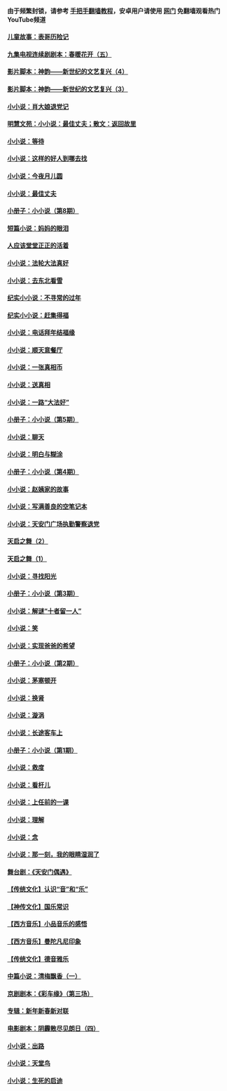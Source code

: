 #### 由于频繁封锁，请参考 [手把手翻墙教程](https://github.com/gfw-breaker/guides/wiki/)，安卓用户请使用 [网门](https://github.com/gfw-breaker/nogfw/blob/master/dl.md?t=06221601) 免翻墙观看热门YouTube频道 

#### [儿童故事：表哥历险记](../pages/328/383535.md?t=06221601) 

#### [九集电视连续剧剧本：春暖花开（五）](../pages/328/275919.md?t=06221601) 

#### [影片脚本：神韵——新世纪的文艺复兴（4）](../pages/328/266089.md?t=06221601) 

#### [影片脚本：神韵——新世纪的文艺复兴（3）](../pages/328/266087.md?t=06221601) 

#### [小小说：肖大娘退党记](../pages/328/239807.md?t=06221601) 

#### [明慧文苑：小小说：最佳丈夫；散文：返回故里](../pages/328/3439.md?t=06221601) 

#### [小小说：等待](../pages/328/223927.md?t=06221601) 

#### [小小说：这样的好人到哪去找](../pages/328/209396.md?t=06221601) 

#### [小小说：今夜月儿圆](../pages/328/193588.md?t=06221601) 

#### [小小说：最佳丈夫](../pages/328/190938.md?t=06221601) 

#### [小册子：小小说（第8期）](../pages/328/188202.md?t=06221601) 

#### [短篇小说：妈妈的眼泪](../pages/328/187712.md?t=06221601) 

#### [人应该堂堂正正的活着](../pages/328/182430.md?t=06221601) 

#### [小小说：法轮大法真好](../pages/328/174669.md?t=06221601) 

#### [小小说：去东北看雪](../pages/328/173882.md?t=06221601) 

#### [纪实小小说：不寻常的过年](../pages/328/173187.md?t=06221601) 

#### [纪实小小说：赶集得福](../pages/328/172652.md?t=06221601) 

#### [小小说：电话拜年结福缘](../pages/328/172533.md?t=06221601) 

#### [小小说：顺天意餐厅](../pages/328/170182.md?t=06221601) 

#### [小小说：一张真相币](../pages/328/169410.md?t=06221601) 

#### [小小说：送真相](../pages/328/166713.md?t=06221601) 

#### [小小说：一路“大法好”](../pages/328/162016.md?t=06221601) 

#### [小册子：小小说（第5期）](../pages/328/161131.md?t=06221601) 

#### [小小说：聊天](../pages/328/159640.md?t=06221601) 

#### [小小说：明白与糊涂](../pages/328/158101.md?t=06221601) 

#### [小册子：小小说（第4期）](../pages/328/158006.md?t=06221601) 

#### [小小说：赵姨家的故事](../pages/328/157843.md?t=06221601) 

#### [小小说：写满善良的空笔记本](../pages/328/157382.md?t=06221601) 

#### [小小说：天安门广场执勤警察退党](../pages/328/156982.md?t=06221601) 

#### [天启之舞（2）](../pages/328/153440.md?t=06221601) 

#### [天启之舞（1）](../pages/328/153439.md?t=06221601) 

#### [小小说：寻找阳光](../pages/328/153065.md?t=06221601) 

#### [小册子：小小说（第3期）](../pages/328/151715.md?t=06221601) 

#### [小小说：解谜“十者留一人”](../pages/328/148967.md?t=06221601) 

#### [小小说：笑](../pages/328/148905.md?t=06221601) 

#### [小小说：实现爸爸的希望](../pages/328/148096.md?t=06221601) 

#### [小册子：小小说（第2期）](../pages/328/147214.md?t=06221601) 

#### [小小说：茅塞顿开](../pages/328/147030.md?t=06221601) 

#### [小小说：换肾](../pages/328/146770.md?t=06221601) 

#### [小小说：漩涡](../pages/328/146683.md?t=06221601) 

#### [小小说：长途客车上](../pages/328/145076.md?t=06221601) 

#### [小册子：小小说（第1期）](../pages/328/143963.md?t=06221601) 

#### [小小说：救度](../pages/328/143927.md?t=06221601) 

#### [小小说：看杆儿](../pages/328/142137.md?t=06221601) 

#### [小小说：上任前的一课](../pages/328/140808.md?t=06221601) 

#### [小小说：理解](../pages/328/140476.md?t=06221601) 

#### [小小说：念](../pages/328/139513.md?t=06221601) 

#### [小小说：那一刻，我的眼睛湿润了](../pages/328/138476.md?t=06221601) 

#### [舞台剧：《天安门偶遇》](../pages/328/117155.md?t=06221601) 

#### [【传统文化】认识“音”和“乐”](../pages/328/108667.md?t=06221601) 

#### [【神传文化】国乐常识](../pages/328/104225.md?t=06221601) 

#### [【西方音乐】小品音乐的感悟](../pages/328/102924.md?t=06221601) 

#### [【西方音乐】曼陀凡尼印象](../pages/328/102922.md?t=06221601) 

#### [【传统文化】德音雅乐](../pages/328/102923.md?t=06221601) 

#### [中篇小说：清梅飘香（一）](../pages/328/101058.md?t=06221601) 

#### [京剧剧本：《彩车缘》（第三场）](../pages/328/96434.md?t=06221601) 

#### [专辑：新年新春新对联](../pages/328/94991.md?t=06221601) 

#### [电影剧本：阴霾散尽见朗日（四）](../pages/328/87081.md?t=06221601) 

#### [小小说：出路](../pages/328/84848.md?t=06221601) 

#### [小小说：天堂鸟](../pages/328/83084.md?t=06221601) 

#### [小小说：生死的启迪](../pages/328/70977.md?t=06221601) 

